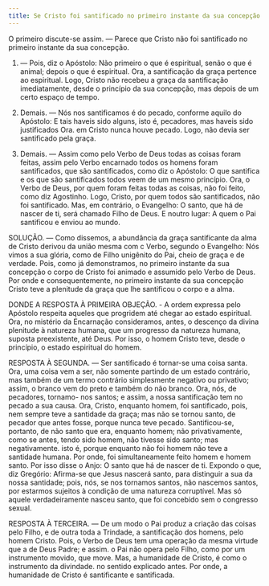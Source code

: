 ```yaml
---
title: Se Cristo foi santificado no primeiro instante da sua concepção
---
```


O primeiro discute-se assim. — Parece que Cristo não foi santificado no primeiro instante da sua concepção.  

1. — Pois, diz o Apóstolo: Não primeiro o que é espiritual, senão o que é animal; depois o que é espiritual. Ora, a santificação da graça pertence ao espiritual. Logo, Cristo não recebeu a graça da santificação imediatamente, desde o princípio da sua concepção, mas depois de um certo espaço de tempo.  

2. Demais. — Nós nos santificamos é do pecado, conforme aquilo do Apóstolo: E tais haveis sido alguns, isto é, pecadores, mas haveis sido justificados Ora. em Cristo nunca houve pecado. Logo, não devia ser santificado pela graça.  

3. Demais. — Assim como pelo Verbo de Deus todas as coisas foram feitas, assim pelo Verbo encarnado todos os homens foram santificados, que são santificados, como diz o Apóstolo: O que santifica e os que são santificados todos veem de um mesmo princípio. Ora, o Verbo de Deus, por quem foram feitas todas as coisas, não foi feito, como diz Agostinho. Logo, Cristo, por quem todos são santificados, não foi santificado.  Mas, em contrário, o Evangelho: O santo, que há de nascer de ti, será chamado Filho de Deus. E noutro lugar: A quem o Pai santificou e enviou ao mundo.  

SOLUÇÃO. — Como dissemos, a abundância da graça santificante da alma de Cristo derivou da união mesma com c Verbo, segundo o Evangelho: Nós vimos a sua glória, como de Filho unigênito do Pai, cheio de graça e de verdade. Pois, como já demonstramos, no primeiro instante da sua concepção o corpo de Cristo foi animado e assumido pelo Verbo de Deus. Por onde e consequentemente, no primeiro instante da sua concepção Cristo teve a plenitude da graça que lhe santificou o corpo e a alma.  

DONDE A RESPOSTA À PRIMEIRA OBJEÇÃO. - A ordem expressa pelo Apóstolo respeita aqueles que progridem até chegar ao estado espiritual. Ora, no mistério da Encarnação consideramos, antes, o descenço da divina plenitude à natureza humana, que um progresso da natureza humana, suposta preexistente, até Deus. Por isso, o homem Cristo teve, desde o princípio, o estado espiritual do homem.  

RESPOSTA À SEGUNDA. — Ser santificado é tornar-se uma coisa santa. Ora, uma coisa vem a ser, não somente partindo de um estado contrário, mas também de um termo contrário simplesmente negativo ou privativo; assim, o branco vem do preto e também do não branco. Ora, nós, de pecadores, tornamo- nos santos; e assim, a nossa santificação tem no pecado a sua causa. Ora, Cristo, enquanto homem, foi santificado, pois, nem sempre teve a santidade da graça; mas não se tornou santo, de pecador que antes fosse, porque nunca teve pecado. Santificou-se, portanto, de não santo que era, enquanto homem; não privativamente, como se antes, tendo sido homem, não tivesse sido santo; mas negativamente. isto é, porque enquanto não foi homem não teve a santidade humana. Por onde, foi simultaneamente feito homem e homem santo. Por isso disse o Anjo: O santo que há de nascer de ti. Expondo o que, diz Gregório: Afirma-se que Jesus nascerá santo, para distinguir a sua da nossa santidade; pois, nós, se nos tornamos santos, não nascemos santos, por estarmos sujeitos à condição de uma natureza corruptível. Mas só aquele verdadeiramente nasceu santo, que foi concebido sem o congresso sexual.  

RESPOSTA À TERCEIRA. — De um modo o Pai produz a criação das coisas pelo Filho, e de outra toda a Trindade, a santificação dos homens, pelo homem Cristo. Pois, o Verbo de Deus tem uma operação da mesma virtude que a de Deus Padre; e assim. o Pai não opera pelo Filho, como por um instrumento movido, que move. Mas, a humanidade de Cristo, é como o instrumento da divindade. no sentido explicado antes. Por onde, a humanidade de Cristo é santificante e santificada.